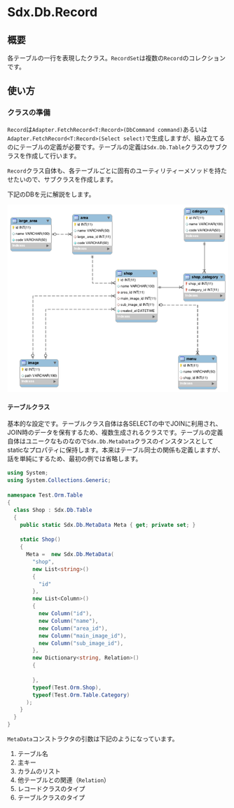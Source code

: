 # Sdx.Db.Record

## 概要

各テーブルの一行を表現したクラス。`RecordSet`は複数の`Record`のコレクションです。

## 使い方

### クラスの準備

`Record`は`Adapter.FetchRecord<T:Record>(DbCommand command)`あるいは`Adapter.FetchRecord<T:Record>(Select select)`で生成しますが、組み立てるのにテーブルの定義が必要です。テーブルの定義は`Sdx.Db.Table`クラスのサブクラスを作成して行います。

`Record`クラス自体も、各テーブルごとに固有のユーティリティーメソッドを持たせたいので、サブクラスを作成します。

下記のDBを元に解説をします。

 ![ER図](er.png "ER図")

#### テーブルクラス

基本的な設定です。テーブルクラス自体は各SELECTの中でJOINに利用され、JOIN時のデータを保有するため、複数生成されるクラスです。テーブルの定義自体はユニークなものなので`Sdx.Db.MetaData`クラスのインスタンスとしてstaticなプロパティに保持します。本来はテーブル同士の関係も定義しますが、話を単純にするため、最初の例では省略します。

```c#
using System;
using System.Collections.Generic;

namespace Test.Orm.Table
{
  class Shop : Sdx.Db.Table
  {
    public static Sdx.Db.MetaData Meta { get; private set; }

    static Shop()
    {
      Meta =  new Sdx.Db.MetaData(
        "shop",
        new List<string>()
        {
          "id"
        },
        new List<Column>()
        {
          new Column("id"),
          new Column("name"),
          new Column("area_id"),
          new Column("main_image_id"),
          new Column("sub_image_id"),
        },
        new Dictionary<string, Relation>()
        {

        },
        typeof(Test.Orm.Shop),
        typeof(Test.Orm.Table.Category)
      );
    }
  }
}
```

`MetaData`コンストラクタの引数は下記のようになっています。

1. テーブル名
1. 主キー
1. カラムのリスト
1. 他テーブルとの関連（`Relation`）
1. レコードクラスのタイプ
1. テーブルクラスのタイプ

